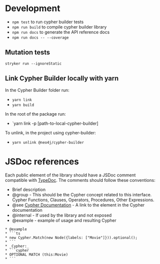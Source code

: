 # Development

-   `npm test` to run cypher builder tests
-   `npm run build` to compile cypher builder library
-   `npm run docs` to generate the API reference docs
-   `npm run docs -- --coverage`

## Mutation tests

`stryker run --ignoreStatic`

## Link Cypher Builder locally with yarn

In the Cypher Builder folder run:

-   `yarn link`
-   `yarn build`

In the root of the package run:

-   `yarn link -p [path-to-local-cypher-builder]

To unlink, in the project using cypher-builder:

-   `yarn unlink @neo4j/cypher-builder`

# JSDoc references

Each public element of the library should have a JSDoc comment compatible with [TypeDoc](https://typedoc.org/guides/overview).
The comments should follow these conventions:

-   Brief description
-   @group - This should be the Cypher concept related to this interface. Cypher Functions, Clauses, Operators, Procedures, Other Expressions.
-   @see [Cypher Documentation](https://neo4j.com/docs/cypher-manual) - A link to the element in the Cypher documentation
-   @internal - If used by the library and not exposed
-   @example - example of usage and resulting Cypher

````
* @example
* ```ts
* new Cypher.Match(new Node({labels: ["Movie"]})).optional();
* ```
* _Cypher:_
* ```cypher
* OPTIONAL MATCH (this:Movie)
* ```
````
